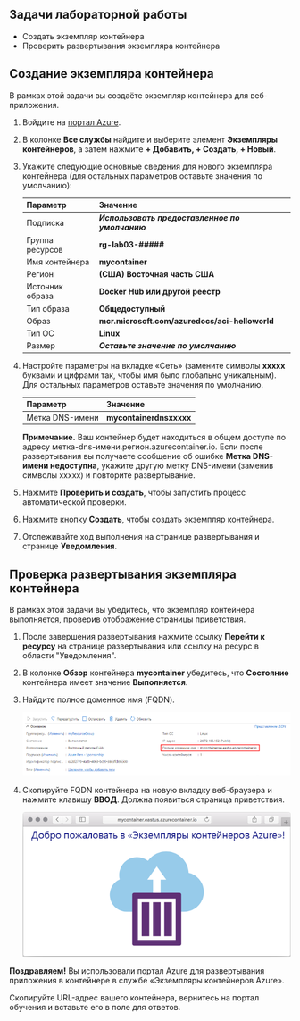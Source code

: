 ## Задачи лабораторной работы

* Создать экземпляр контейнера
* Проверить развертывания экземпляра контейнера

## Создание экземпляра контейнера

В рамках этой задачи вы создаёте экземпляр контейнера для веб-приложения.

1. Войдите на [портал Azure](https://portal.azure.com).

2. В колонке **Все службы** найдите и выберите элемент **Экземпляры контейнеров**, а затем нажмите **+ Добавить, + Создать, + Новый**.

3. Укажите следующие основные сведения для нового экземпляра контейнера (для остальных параметров оставьте значения по умолчанию):

	| Параметр| Значение|
	|----|----|
	| Подписка | ***Использовать предоставленное по умолчанию*** |
	| Группа ресурсов | **rg-lab03-#####** |
	| Имя контейнера| **mycontainer**|
	| Регион | **(США) Восточная часть США** |
	| Источник образа| **Docker Hub или другой реестр**|
	| Тип образа| **Общедоступный**|
	| Образ| **mcr.microsoft.com/azuredocs/aci-helloworld**|
	| Тип ОС| **Linux** |
	| Размер| ***Оставьте значение по умолчанию***|


4. Настройте параметры на вкладке «Сеть» (замените символы **xxxxx** буквами и цифрами так, чтобы имя было глобально уникальным). Для остальных параметров оставьте значения по умолчанию.

	| Параметр| Значение|
	|--|--|
	| Метка DNS-имени| **mycontainerdnsxxxxx** |


	**Примечание.** Ваш контейнер будет находиться в общем доступе по адресу метка-dns-имени.регион.azurecontainer.io. Если после развертывания вы получаете сообщение об ошибке **Метка DNS-имени недоступна**, укажите другую метку DNS-имени (заменив символы xxxxx) и повторите развертывание.

5. Нажмите **Проверить и создать**, чтобы запустить процесс автоматической проверки.

6. Нажмите кнопку **Создать**, чтобы создать экземпляр контейнера.

7. Отслеживайте ход выполнения на странице развертывания и странице **Уведомления**.

## Проверка развертывания экземпляра контейнера

В рамках этой задачи вы убедитесь, что экземпляр контейнера выполняется, проверив отображение страницы приветствия.

1. После завершения развертывания нажмите ссылку **Перейти к ресурсу** на странице развертывания или ссылку на ресурс в области "Уведомления".

2. В колонке **Обзор** контейнера **mycontainer** убедитесь, что **Состояние** контейнера имеет значение **Выполняется**.

3. Найдите полное доменное имя (FQDN).

	![Снимок экрана: область "Обзор" для созданного контейнера на портале Azure с выделенным именем FQDN. ](./assets/0202.png)

2. Скопируйте FQDN контейнера на новую вкладку веб-браузера и нажмите клавишу **ВВОД**. Должна появиться страница приветствия.

	![Снимок экрана: приветственное сообщение экземпляров контейнеров Azure в веб-браузере.](./assets/0203.png)


**Поздравляем!** Вы использовали портал Azure для развертывания приложения в контейнере в службе «Экземпляры контейнеров Azure».

Скопируйте URL-адрес вашего контейнера, вернитесь на портал обучения и вставьте его в поле для ответов.

